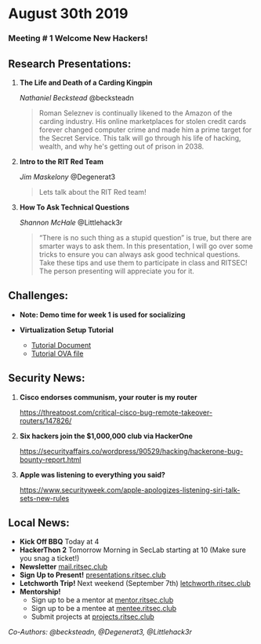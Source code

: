 # August 30th 2019
### Meeting # 1 Welcome New Hackers!
## Research Presentations:
1. **The Life and Death of a Carding Kingpin**
   
    *Nathaniel Beckstead* @becksteadn
   
    > Roman Seleznev is continually likened to the Amazon of the carding industry. His online marketplaces for stolen credit cards forever changed computer crime and made him a prime target for the Secret Service. This talk will go through his life of hacking, wealth, and why he's getting out of prison in 2038.


2. **Intro to the RIT Red Team**
   
    *Jim Maskelony* @Degenerat3
   
    > Lets talk about the RIT Red team!


3. **How To Ask Technical Questions**
   
    *Shannon McHale* @Littlehack3r
   
    > “There is no such thing as a stupid question” is true, but there are smarter ways to ask them. In this presentation, I will go over some tricks to ensure you can always ask good technical questions. Take these tips and use them to participate in class and RITSEC! The person presenting will appreciate you for it.   

## Challenges:
- **Note: Demo time for week 1 is used for socializing** 

- **Virtualization Setup Tutorial** 
    - [Tutorial Document](http://week1-tutorial.ritsec.club)
    - [Tutorial OVA file](http://week1-tutorial-ova.ritsec.club)

## Security News:
1. **Cisco endorses communism, your router is my router**

    https://threatpost.com/critical-cisco-bug-remote-takeover-routers/147826/

2. **Six hackers join the $1,000,000 club via HackerOne**

    https://securityaffairs.co/wordpress/90529/hacking/hackerone-bug-bounty-report.html

3. **Apple was listening to everything you said?**

    https://www.securityweek.com/apple-apologizes-listening-siri-talk-sets-new-rules


## Local News:
- **Kick Off BBQ** Today at 4
- **HackerThon 2** Tomorrow Morning in SecLab starting at 10 (Make sure you snag a ticket!)
- **Newsletter** [mail.ritsec.club](mail.ritsec.club)
- **Sign Up to Present!** [presentations.ritsec.club](presentations.ritsec.club)
- **Letchworth Trip!** Next weekend (September 7th) [letchworth.ritsec.club](letchworth.ritsec.club)
- **Mentorship!**
  - Sign up to be a mentor at [mentor.ritsec.club](mentor.ritsec.club)
  - Sign up to be a mentee at [mentee.ritsec.club](mentee.ritsec.club)
  - Submit projects at [projects.ritsec.club](projects.ritsec.club)


*Co-Authors: @becksteadn, @Degenerat3, @Littlehack3r*
